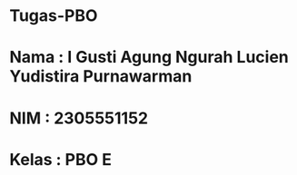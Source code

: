 # Tugas-PBO

# Nama : I Gusti Agung Ngurah Lucien Yudistira Purnawarman
# NIM : 2305551152
# Kelas : PBO E
